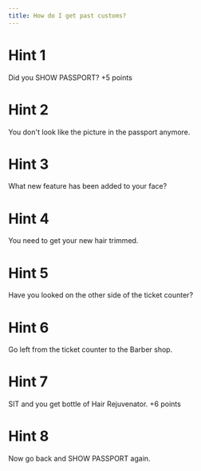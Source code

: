 ```yaml
---
title: How do I get past customs?
---
```

# Hint 1
Did you SHOW PASSPORT?              +5 points

# Hint 2
You don't look like the picture in the passport anymore.

# Hint 3
What new feature has been added to your face?

# Hint 4
You need to get your new hair trimmed.

# Hint 5
Have you looked on the other side of the ticket counter?

# Hint 6
Go left from the ticket counter to the Barber shop.

# Hint 7
SIT and you get bottle of Hair Rejuvenator.   +6 points

# Hint 8
Now go back and SHOW PASSPORT again.

